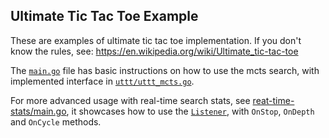 ## Ultimate Tic Tac Toe Example

These are examples of ultimate tic tac toe implementation.
If you don't know the rules, see: https://en.wikipedia.org/wiki/Ultimate_tic-tac-toe


The [`main.go`](./main.go) file has basic instructions on how to use the mcts search, with implemented 
interface in [`uttt/uttt_mcts.go`](./uttt/uttt_mcts.go).

For more advanced usage with real-time search stats, see [reat-time-stats/main.go](./real-time-stats/main.go), it showcases how to use the [`Listener`](../../pkg/mcts/stats_listener.go), with `OnStop`, `OnDepth` and `OnCycle` methods.

